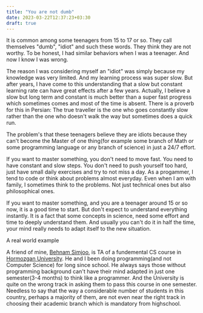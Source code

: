 ```yaml
---
title: "You are not dumb"
date: 2023-03-22T12:37:23+03:30
draft: true
---
```


It is common among some teenagers from 15 to 17 or so. They call themselves "dumb", "idiot" and such these words. They think they are not worthy. To be honest, I had similar behaviors when I was a teenager. And now I know I was wrong.

The reason I was considering myself an "idiot" was simply because my knowledge was very limited. And my learning process was super slow. But after years, I have come to this understanding that a slow but constant learning rate can have great effects after a few years. Actually, I believe a slow but long term and constant is much better than a super fast progress which sometimes comes and most of the time is absent. There is a proverb for this in Persian: The true traveller is the one who goes constantly slow rather than the one who doesn't walk the way but sometimes does a quick run.

The problem's that these teenagers believe they are idiots because they can't become the Master of one thing(for example some branch of Math or some programming language or any branch of science) in just a 24/7 effort.

If you want to master something, you don't need to move fast. You need to have constant and slow steps. You don't need to push yourself too hard, just have small daily exercises and try to not miss a day. As a progammer, I tend to code or think about problems almost everyday. Even when I am with family, I sometimes think to the problems. Not just technical ones but also philosophical ones.

If you want to master something, and you are a teenager around 15 or so now, it is a good time to start. But don't expect to understand everything instantly. It is a fact that some concepts in science, need some effort and time to deeply understand them. And usually you can't do it in half the time, your mind really needs to adapt itself to the new situation.

A real world example

A friend of mine, [Behnam Simjoo](https://github.com/b-simjoo), is TA of a fundemental CS course in [Hormozgan University](https://hormozgan.ac.ir). He and I been doing programming(and not Computer Science) for long since school. He always says those without programming background can't have their mind adapted in just one semester(3-4 months) to think like a programmer. And the University is quite on the wrong track in asking them to pass this course in one semester. Needless to say that the way a considerable number of students in this country, perhaps a majority of them, are not even near the right track in choosing their academic branch which is mandatory from highschool.
